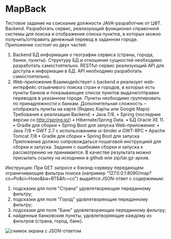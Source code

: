 # MapBack
Тестовое задание на соискание должности JAVA-разработчик от ЦФТ. Backend.
Разработать сервис, реализующий функционал справочной системы для поиска и отображения списка пунктов, в которых можно получить/отправить денежный перевод в заданном городе.
Приложение состоит из двух частей:
1.	Backend
БД информации о географии сервиса (страны, города, банки, пункты). Структуру БД и отношения сущностей необходимо разработать самостоятельно.
RESTful-сервис реализующий API для доступа к информации в БД. API необходимо разработать самостоятельно.
2.	Web-приложение
Взаимодействует c backend и реализует web-интерфейс отзывчивого поиска стран и городов, в которых есть пункты банков и показывающее список пунктов выдачи/отправки переводов в указанном городе. Пункты необходимо группировать по принадлежности к банкам.
Дополнительная сложность – отображать пункты на карте (Яндекс.Карты или Google Maps)
Требования к реализации
Backend:
•	Java 7/8.
•	Spring (последние версии со http://spring.io/)
•	Hibernate/Spring Data. 
•	БД Oracle XE 11.
•	Gradle для сборки
•	Spring Boot для запуска
Web-приложение:
•	Java 7/8
•	GWT 2.7 с использованием ui-binder и GWT-RPC
•	Apache Tomcat 7/8
•	Gradle для сборки
•	Spring Boot для запуска
Приложение должно сопровождаться пошаговой инструкцией для сборки и запуска. Задание с ошибками сборки и запуска к рассмотрению не принимается. 
В качестве результата можно присылать ссылку на исходники в github или zip/tar.gz-архив.

<bold>Инструкция:</bold>
При GET запросе к бэкэнд-серверу передающем ограничивающие фильтры поиска (например "127.0.0.1:8090/map?co=Ро&ci=Ново&ba=ВТБ&fc=co") выдаётся JSON-ответ с содержимым:
1) подсказки для поля "Страна" удовлетворяющие переданному фильтру;
2) подсказки для поля "Город" удовлетворяющие переданному фильтру;
3) подсказки для поля "Банк" удовлетворяющие переданному фильтру;
4) найденные банковские пункты, удовлетворяющие каждому из фильтров (страна, город, банк).

<img src="https://img.fonwall.ru/o/1/peyzaj-goryi-zakat-peyzaji.jpg" alt="снимок экрана с JSON-ответом">
